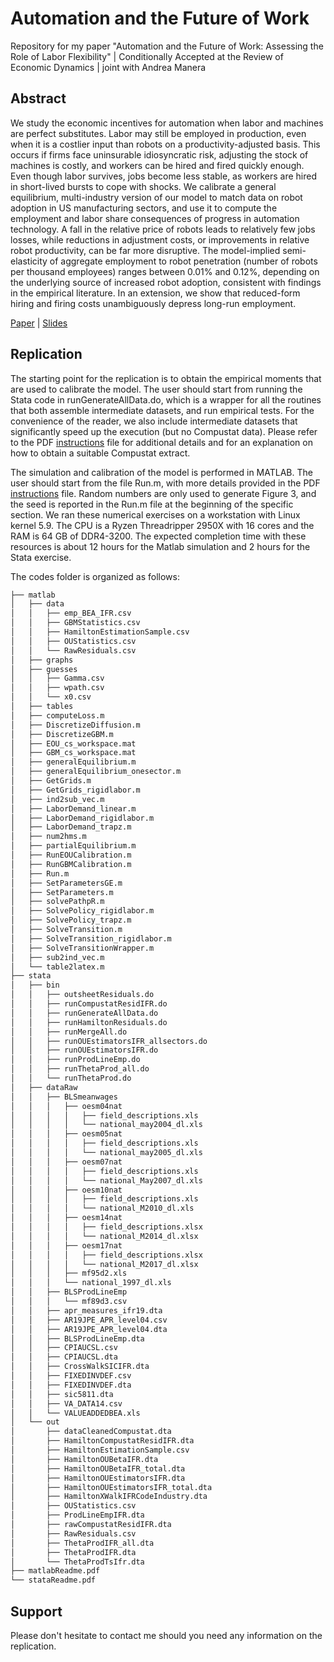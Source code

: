 # Automation and the Future of Work
Repository for my paper
"Automation and the Future of Work: Assessing the Role of Labor Flexibility" |
Conditionally Accepted at the Review of Economic Dynamics | joint with Andrea Manera

## Abstract
We study the economic incentives for automation when labor and machines are perfect substitutes. Labor may still be employed in production, even when it is a costlier input than robots on a productivity-adjusted basis. This occurs if firms face uninsurable idiosyncratic risk, adjusting the stock of machines is costly, and workers can be hired and fired quickly enough. Even though labor survives, jobs become less stable, as workers are hired in short-lived bursts to cope with shocks. We calibrate a general equilibrium, multi-industry version of our model to match data on robot adoption in US manufacturing sectors, and use it to compute the employment and labor share consequences of progress in automation technology. A fall in the relative price of robots leads to relatively few jobs losses, while reductions in adjustment costs, or improvements in relative robot productivity, can be far more disruptive. The model-implied semi-elasticity of aggregate employment to robot penetration (number of robots per thousand employees) ranges between 0.01% and 0.12%, depending on the underlying source of increased robot adoption, consistent with findings in the empirical literature. In an extension, we show that reduced-form hiring and firing costs unambiguously depress long-run employment.

[Paper](https://github.com/mfornino/automation/blob/master/paper.pdf) | [Slides](https://github.com/mfornino/automation/blob/master/slides.pdf)

## Replication
The starting point for the replication is to obtain the empirical moments that are used to calibrate the model. The user should start from running the Stata code in runGenerateAllData.do, which is a wrapper for all the routines that both assemble intermediate datasets, and run empirical tests. For the convenience of the reader, we also include intermediate datasets that significantly speed up the execution (but no Compustat data). Please refer to the PDF [instructions](https://github.com/mfornino/automation/blob/master/codes/stataReadme.pdf) file for additional details and for an explanation on how to obtain a suitable Compustat extract.

The simulation and calibration of the model is performed in MATLAB. The user should start from the file Run.m, with more details provided in the PDF [instructions](https://github.com/mfornino/automation/blob/master/codes/matlabReadme.pdf) file. Random numbers are only used to generate Figure 3, and the seed is reported in the Run.m file at the beginning of the specific section. We ran these numerical exercises on a workstation with Linux kernel 5.9. The CPU is a Ryzen Threadripper 2950X with 16 cores and the RAM is 64 GB of DDR4-3200. The expected completion time with these resources is about 12 hours for the Matlab simulation and 2 hours for the Stata exercise.

The codes folder is organized as follows:

```bash
├── matlab
│   ├── data
│   │   ├── emp_BEA_IFR.csv
│   │   ├── GBMStatistics.csv
│   │   ├── HamiltonEstimationSample.csv
│   │   ├── OUStatistics.csv
│   │   └── RawResiduals.csv
│   ├── graphs
│   ├── guesses
│   │   ├── Gamma.csv
│   │   ├── wpath.csv
│   │   └── x0.csv
│   ├── tables
│   ├── computeLoss.m
│   ├── DiscretizeDiffusion.m
│   ├── DiscretizeGBM.m
│   ├── EOU_cs_workspace.mat
│   ├── GBM_cs_workspace.mat
│   ├── generalEquilibrium.m
│   ├── generalEquilibrium_onesector.m
│   ├── GetGrids.m
│   ├── GetGrids_rigidlabor.m
│   ├── ind2sub_vec.m
│   ├── LaborDemand_linear.m
│   ├── LaborDemand_rigidlabor.m
│   ├── LaborDemand_trapz.m
│   ├── num2hms.m
│   ├── partialEquilibrium.m
│   ├── RunEOUCalibration.m
│   ├── RunGBMCalibration.m
│   ├── Run.m
│   ├── SetParametersGE.m
│   ├── SetParameters.m
│   ├── solvePathpR.m
│   ├── SolvePolicy_rigidlabor.m
│   ├── SolvePolicy_trapz.m
│   ├── SolveTransition.m
│   ├── SolveTransition_rigidlabor.m
│   ├── SolveTransitionWrapper.m
│   ├── sub2ind_vec.m
│   └── table2latex.m
├── stata
│   ├── bin
│   │   ├── outsheetResiduals.do
│   │   ├── runCompustatResidIFR.do
│   │   ├── runGenerateAllData.do
│   │   ├── runHamiltonResiduals.do
│   │   ├── runMergeAll.do
│   │   ├── runOUEstimatorsIFR_allsectors.do
│   │   ├── runOUEstimatorsIFR.do
│   │   ├── runProdLineEmp.do
│   │   ├── runThetaProd_all.do
│   │   └── runThetaProd.do
│   ├── dataRaw
│   │   ├── BLSmeanwages
│   │   │   ├── oesm04nat
│   │   │   │   ├── field_descriptions.xls
│   │   │   │   └── national_may2004_dl.xls
│   │   │   ├── oesm05nat
│   │   │   │   ├── field_descriptions.xls
│   │   │   │   └── national_may2005_dl.xls
│   │   │   ├── oesm07nat
│   │   │   │   ├── field_descriptions.xls
│   │   │   │   └── national_May2007_dl.xls
│   │   │   ├── oesm10nat
│   │   │   │   ├── field_descriptions.xls
│   │   │   │   └── national_M2010_dl.xls
│   │   │   ├── oesm14nat
│   │   │   │   ├── field_descriptions.xlsx
│   │   │   │   └── national_M2014_dl.xlsx
│   │   │   ├── oesm17nat
│   │   │   │   ├── field_descriptions.xlsx
│   │   │   │   └── national_M2017_dl.xlsx
│   │   │   ├── mf95d2.xls
│   │   │   └── national_1997_dl.xls
│   │   ├── BLSProdLineEmp
│   │   │   └── mf89d3.csv
│   │   ├── apr_measures_ifr19.dta
│   │   ├── AR19JPE_APR_level04.csv
│   │   ├── AR19JPE_APR_level04.dta
│   │   ├── BLSProdLineEmp.dta
│   │   ├── CPIAUCSL.csv
│   │   ├── CPIAUCSL.dta
│   │   ├── CrossWalkSICIFR.dta
│   │   ├── FIXEDINVDEF.csv
│   │   ├── FIXEDINVDEF.dta
│   │   ├── sic5811.dta
│   │   ├── VA_DATA14.csv
│   │   └── VALUEADDEDBEA.xls
│   └── out
│       ├── dataCleanedCompustat.dta
│       ├── HamiltonCompustatResidIFR.dta
│       ├── HamiltonEstimationSample.csv
│       ├── HamiltonOUBetaIFR.dta
│       ├── HamiltonOUBetaIFR_total.dta
│       ├── HamiltonOUEstimatorsIFR.dta
│       ├── HamiltonOUEstimatorsIFR_total.dta
│       ├── HamiltonXWalkIFRCodeIndustry.dta
│       ├── OUStatistics.csv
│       ├── ProdLineEmpIFR.dta
│       ├── rawCompustatResidIFR.dta
│       ├── RawResiduals.csv
│       ├── ThetaProdIFR_all.dta
│       ├── ThetaProdIFR.dta
│       └── ThetaProdTsIfr.dta
├── matlabReadme.pdf
└── stataReadme.pdf
```

## Support

Please don't hesitate to contact me should you need any information on the replication.

